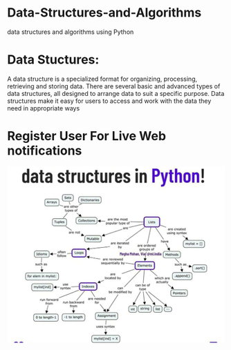 # Data-Structures-and-Algorithms
data structures and algorithms using Python



# Data Stuctures:


A data structure is a specialized format for organizing, processing, retrieving and storing data. There are several basic and advanced types of data structures, all designed to arrange data to suit a specific purpose. Data structures make it easy for users to access and work with the data they need in appropriate ways


# Register User For Live Web notifications

![Register](https://github.com/jitendra-meena/Data-Structures-and-Algorithms/blob/main/DSA.jpeg)